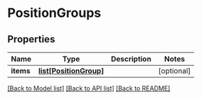 # PositionGroups

## Properties
Name | Type | Description | Notes
------------ | ------------- | ------------- | -------------
**items** | [**list[PositionGroup]**](PositionGroup.md) |  | [optional] 

[[Back to Model list]](../README.md#documentation-for-models) [[Back to API list]](../README.md#documentation-for-api-endpoints) [[Back to README]](../README.md)


